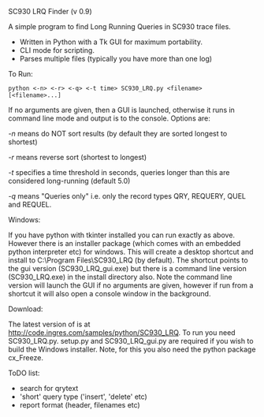 SC930 LRQ Finder (v 0.9)

A simple program to find Long Running Queries in SC930 trace files.

* Written in Python with a Tk GUI for maximum portability.  
* CLI mode for scripting.
* Parses multiple files (typically you have more than one log)

To Run:

    python <-n> <-r> <-q> <-t time> SC930_LRQ.py <filename> [<filename>...]


If no arguments are given, then a GUI is launched, otherwise it runs in command line mode and output is to the console.
Options are:

*-n* means do NOT sort results (by default they are sorted longest to shortest)

*-r* means reverse sort (shortest to longest)

*-t* specifies a time threshold in seconds, queries longer than this are considered long-running (default 5.0)

*-q* means "Queries only" i.e. only the record types QRY, REQUERY, QUEL and REQUEL. 

Windows:

If you have python with tkinter installed you can run exactly as above. However there is an installer package (which comes with an embedded python interpreter etc) for windows. This will create a desktop shortcut and install to C:\Program Files\SC930_LRQ (by default).
The shortcut points to the gui version (SC930_LRQ_gui.exe) but there is a command line version (SC930_LRQ.exe) in the install directory also. Note the command line version will launch the GUI if no arguments are given, however if run from a shortcut it will also open a console window in the background.

Download:

The latest version of is at http://code.ingres.com/samples/python/SC930_LRQ. To run you need SC930_LRQ.py. setup.py and SC930_LRQ_gui.py are required if you wish to build the Windows installer. Note, for this you also need the python package cx_Freeze.

ToDO list:

* search for qrytext
* 'short' query type ('insert', 'delete' etc)
* report format (header, filenames etc)
